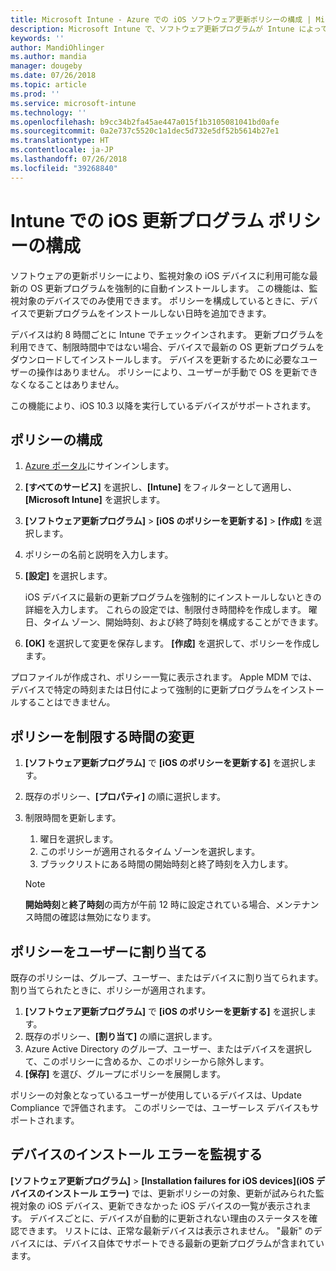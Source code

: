 ```yaml
---
title: Microsoft Intune - Azure での iOS ソフトウェア更新ポリシーの構成 | Microsoft Docs
description: Microsoft Intune で、ソフトウェア更新プログラムが Intune によって管理または監視される iOS デバイス上に自動的にインストールされるときに、制限する構成ポリシーを作成または追加します。 更新プログラムがインストールされていない日付と時刻を選択できます。 また、このポリシーをグループ、ユーザー、またはデバイスに割り当て、任意のインストール エラーを確認することもできます。
keywords: ''
author: MandiOhlinger
ms.author: mandia
manager: dougeby
ms.date: 07/26/2018
ms.topic: article
ms.prod: ''
ms.service: microsoft-intune
ms.technology: ''
ms.openlocfilehash: b9cc34b2fa45ae447a015f1b3105081041bd0afe
ms.sourcegitcommit: 0a2e737c5520c1a1dec5d732e5df52b5614b27e1
ms.translationtype: HT
ms.contentlocale: ja-JP
ms.lasthandoff: 07/26/2018
ms.locfileid: "39268840"
---
```

# <a name="configure-ios-update-policies-in-intune"></a>Intune での iOS 更新プログラム ポリシーの構成

ソフトウェアの更新ポリシーにより、監視対象の iOS デバイスに利用可能な最新の OS 更新プログラムを強制的に自動インストールします。 この機能は、監視対象のデバイスでのみ使用できます。 ポリシーを構成しているときに、デバイスで更新プログラムをインストールしない日時を追加できます。 

デバイスは約 8 時間ごとに Intune でチェックインされます。 更新プログラムを利用できて、制限時間中ではない場合、デバイスで最新の OS 更新プログラムをダウンロードしてインストールします。 デバイスを更新するために必要なユーザーの操作はありません。 ポリシーにより、ユーザーが手動で OS を更新できなくなることはありません。

この機能により、iOS 10.3 以降を実行しているデバイスがサポートされます。

## <a name="configure-the-policy"></a>ポリシーの構成
1. [Azure ポータル](https://portal.azure.com)にサインインします。
2. **[すべてのサービス]** を選択し、**[Intune]** をフィルターとして適用し、**[Microsoft Intune]** を選択します。
3. **[ソフトウェア更新プログラム]** > **[iOS のポリシーを更新する]** > **[作成]** を選択します。
4. ポリシーの名前と説明を入力します。
5. **[設定]** を選択します。 

    iOS デバイスに最新の更新プログラムを強制的にインストールしないときの詳細を入力します。 これらの設定では、制限付き時間枠を作成します。 曜日、タイム ゾーン、開始時刻、および終了時刻を構成することができます。

6. **[OK]** を選択して変更を保存します。 **[作成]** を選択して、ポリシーを作成します。

プロファイルが作成され、ポリシー一覧に表示されます。 Apple MDM では、デバイスで特定の時刻または日付によって強制的に更新プログラムをインストールすることはできません。 

## <a name="change-the-restricted-times-for-the-policy"></a>ポリシーを制限する時間の変更

1. **[ソフトウェア更新プログラム]** で **[iOS のポリシーを更新する]** を選択します。
2. 既存のポリシー、**[プロパティ]** の順に選択します。
3. 制限時間を更新します。

    1. 曜日を選択します。
    2. このポリシーが適用されるタイム ゾーンを選択します。
    3. ブラックリストにある時間の開始時刻と終了時刻を入力します。

    > [!NOTE]
    > **開始時刻**と**終了時刻**の両方が午前 12 時に設定されている場合、メンテナンス時間の確認は無効になります。

## <a name="assign-the-policy-to-users"></a>ポリシーをユーザーに割り当てる

既存のポリシーは、グループ、ユーザー、またはデバイスに割り当てられます。 割り当てられたときに、ポリシーが適用されます。

1. **[ソフトウェア更新プログラム]** で **[iOS のポリシーを更新する]** を選択します。
2. 既存のポリシー、**[割り当て]** の順に選択します。 
3. Azure Active Directory のグループ、ユーザー、またはデバイスを選択して、このポリシーに含めるか、このポリシーから除外します。
4. **[保存]** を選び、グループにポリシーを展開します。

ポリシーの対象となっているユーザーが使用しているデバイスは、Update Compliance で評価されます。 このポリシーでは、ユーザーレス デバイスもサポートされます。

## <a name="monitor-device-installation-failures"></a>デバイスのインストール エラーを監視する
<!-- 1352223 -->
 **[ソフトウェア更新プログラム]** > **[Installation failures for iOS devices]\(iOS デバイスのインストール エラー\)** では、更新ポリシーの対象、更新が試みられた監視対象の iOS デバイス、更新できなかった iOS デバイスの一覧が表示されます。 デバイスごとに、デバイスが自動的に更新されない理由のステータスを確認できます。 リストには、正常な最新デバイスは表示されません。 "最新" のデバイスには、デバイス自体でサポートできる最新の更新プログラムが含まれています。

